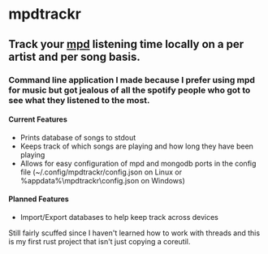 # mpdtrackr
## Track your [mpd](https://www.musicpd.org/) listening time locally on a per artist and per song basis.
### Command line application I made because I prefer using mpd for music but got jealous of all the spotify people who got to see what they listened to the most.

#### Current Features
* Prints database of songs to stdout
* Keeps track of which songs are playing and how long they have been playing
* Allows for easy configuration of mpd and mongodb ports in the config file (~/.config/mpdtrackr/config.json on Linux or %appdata%\mpdtrackr\config.json on Windows)

#### Planned Features
* Import/Export databases to help keep track across devices



Still fairly scuffed since I haven't learned how to work with threads and this is my first rust project that isn't just copying a coreutil.
